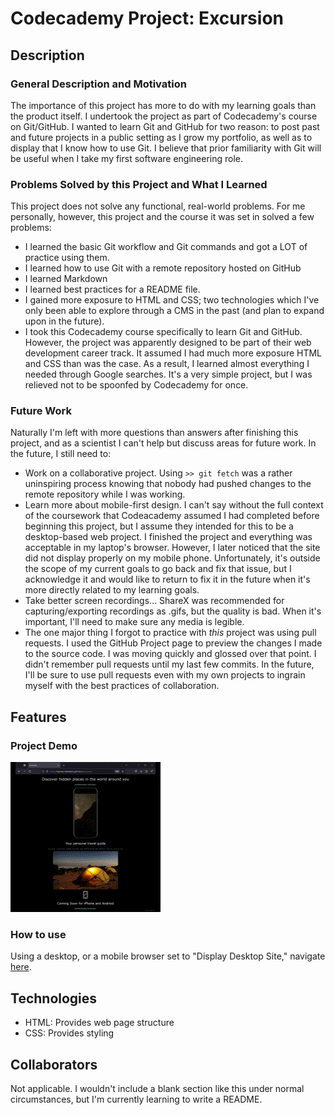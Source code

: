 # Codecademy Project: Excursion

## Description
### General Description and Motivation
The importance of this project has more to do with my learning goals than the product itself. I undertook the project as part of Codecademy's course on Git/GitHub. I wanted to learn Git and GitHub for two reason: to post past and future projects in a public setting as I grow my portfolio, as well as to display that I know how to use Git. I believe that prior familiarity with Git will be useful when I take my first software engineering role.

### Problems Solved by this Project and What I Learned
This project does not solve any functional, real-world problems. For me personally, however, this project and the course it was set in solved a few problems:
* I learned the basic Git workflow and Git commands and got a LOT of practice using them.
* I learned how to use Git with a remote repository hosted on GitHub
* I learned Markdown
* I learned best practices for a README file.
* I gained more exposure to HTML and CSS; two technologies which I've only been able to explore through a CMS in the past (and plan to expand upon in the future).
* I took this Codecademy course specifically to learn Git and GitHub. However, the project was apparently designed to be part of their web development career track. It assumed I had much more exposure HTML and CSS than was the case. As a result, I learned almost everything I needed through Google searches. It's a very simple project, but I was relieved not to be spoonfed by Codecademy for once.

### Future Work
Naturally I'm left with more questions than answers after finishing this project, and as a scientist I can't help but discuss areas for future work. In the future, I still need to:
* Work on a collaborative project. Using `>> git fetch` was a rather uninspiring process knowing that nobody had pushed changes to the remote repository while I was working.
* Learn more about mobile-first design. I can't say without the full context of the coursework that Codeacademy assumed I had completed before beginning this project, but I assume they intended for this to be a desktop-based web project. I finished the project and everything was acceptable in my laptop's browser. However, I later noticed that the site did not display properly on my mobile phone. Unfortunately, it's outside the scope of my current goals to go back and fix that issue, but I acknowledge it and would like to return to fix it in the future when it's more directly related to my learning goals.
* Take better screen recordings... ShareX was recommended for capturing/exporting recordings as .gifs, but the quality is bad. When it's important, I'll need to make sure any media is legible.
* The one major thing I forgot to practice with _this_ project was using pull requests. I used the GitHub Project page to preview the changes I made to the source code. I was moving quickly and glossed over that point. I didn't remember pull requests until my last few commits. In the future, I'll be sure to use pull requests even with my own projects to ingrain myself with the best practices of collaboration.

## Features
### Project Demo

![image](demo.gif)

### How to use
Using a desktop, or a mobile browser set to "Display Desktop Site," navigate [here](https://highway-kebabbery.github.io/excursion/).

## Technologies
* HTML: Provides web page structure
* CSS: Provides styling

## Collaborators
Not applicable. I wouldn't include a blank section like this under normal circumstances, but I'm currently learning to write a README.